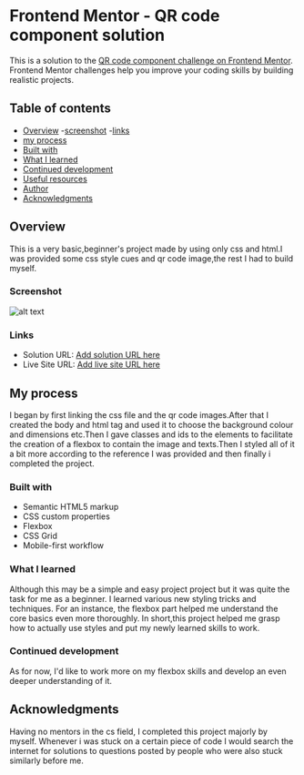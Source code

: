 # Frontend Mentor - QR code component solution

This is a solution to the [QR code component challenge on Frontend Mentor](https://www.frontendmentor.io/challenges/qr-code-component-iux_sIO_H). Frontend Mentor challenges help you improve your coding skills by building realistic projects. 

## Table of contents

- [Overview](#overview)
  -[screenshot](#screenshot)
  -[links](#links)
-  [my process](my-process)
  - [Built with](#built-with)
  - [What I learned](#what-i-learned)
  - [Continued development](#continued-development)
  - [Useful resources](#useful-resources)
- [Author](#author)
- [Acknowledgments](#acknowledgments)



## Overview
This is a very basic,beginner's project made by using only css and html.I was provided some css style cues and qr code image,the rest I had to build myself.

### Screenshot
![alt text](../screenshot-qr-component.png)

### Links

- Solution URL: [Add solution URL here](https://your-solution-url.com)
- Live Site URL: [Add live site URL here](https://your-live-site-url.com)

## My process
I began by first linking the css file and the qr code images.After that I created the body and html tag and used it to choose the background colour and dimensions etc.Then I gave classes and ids to the elements to facilitate the creation of a flexbox to contain the image and texts.Then I styled all of it a bit more according to the reference I was provided and then finally i completed the project.

### Built with

- Semantic HTML5 markup
- CSS custom properties
- Flexbox
- CSS Grid
- Mobile-first workflow


### What I learned

Although this may be a simple and easy project project but it was quite the task for me as a beginner. I learned various new styling tricks and techniques.
For an instance, the flexbox part helped me understand the core basics even more thoroughly.
In short,this project helped me grasp how to actually use styles and put my newly learned skills to work.

### Continued development

As for now, I'd like to work more on my flexbox skills and develop an even deeper understanding of it.




## Acknowledgments

Having no mentors in the cs field, I completed this project majorly by myself. Whenever i was stuck on a certain piece of code I would search the internet for solutions to questions posted by people who were also stuck similarly before me.


[def]: HTML,CSS